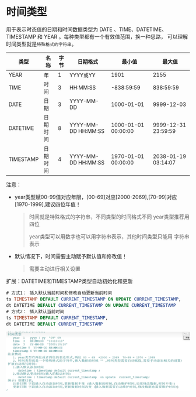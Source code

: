# 时间类型

用于表示时态值的日期和时间数据类型为 DATE 、TIME、DATETIME、TIMESTAMP 和 YEAR 。每种类型都有一个有效值范围，换一种思路， 可以理解时间类型就是`特殊格式的字符串`。

| 类型      | 名称     | 字节 | 日期格式            | 最小值              | 最大值              |
| --------- | -------- | ---- | ------------------- | ------------------- | ------------------- |
| YEAR      | 年       | 1    | YYYY或YY            | 1901                | 2155                |
| TIME      | 时间     | 3    | HH:MM:SS            | -838:59:59          | 838:59:59           |
| DATE      | 日期     | 3    | YYYY-MM-DD          | 1000-01-01          | 9999-12-03          |
| DATETIME  | 日期时间 | 8    | YYYY-MM-DD HH:MM:SS | 1000-01-01 00:00:00 | 9999-12-31 23:59:59 |
| TIMESTAMP | 日期时间 | 4    | YYYY-MM-DD HH:MM:SS | 1970-01-01 00:00:00 | 2038-01-19 03:14:07 |

注意：

- year类型赋00-99值对应年限，[00-69]对应[2000-2069],[70-99]对应[1970-1999],建议四位年值！ 

  > 时间就是特殊格式的字符串，不同类型的时间格式不同
  > year类型推荐用四位
  >
  > year类型可以用数字也可以用字符串表示，其他时间类型只能用 字符串表示

- 默认情况下，时间需要主动赋予默认值和修改值！

  > 需要主动进行相关设置

扩展：DATETIME和TIMESTAMP类型自动初始化和更新

```sql
# 方式1： 插入默认当前时间和修改自动更新当前时间
ts TIMESTAMP DEFAULT CURRENT_TIMESTAMP ON UPDATE CURRENT_TIMESTAMP,
dt DATETIME DEFAULT CURRENT_TIMESTAMP ON UPDATE CURRENT_TIMESTAMP
# 方式2： 插入默认当前时间
ts TIMESTAMP DEFAULT CURRENT_TIMESTAMP,
dt DATETIME DEFAULT CURRENT_TIMESTAMP
```

![image-20240923030305619](./attachments/image-20240923030305619.png)

